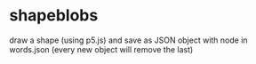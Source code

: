 # shapeblobs

draw a shape (using p5.js) and save as JSON object with node in words.json (every new object will remove the last)
